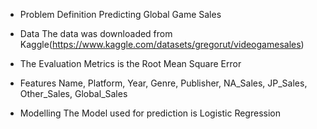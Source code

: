 * Problem Definition
Predicting Global Game Sales 

* Data
The data was downloaded from Kaggle(https://www.kaggle.com/datasets/gregorut/videogamesales)

* The Evaluation Metrics is the Root Mean Square Error 

* Features
Name, Platform, Year, Genre, Publisher, NA_Sales, JP_Sales, Other_Sales, Global_Sales

* Modelling
The Model used for prediction is Logistic Regression
